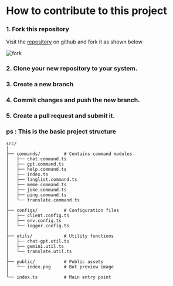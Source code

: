 # How to contribute to this project

### 1. Fork this repository

Visit the [repository](https://github.com/yaasiin-ayeva/WhatsBot) on github and fork it as shown below

![fork](https://github.com/user-attachments/assets/5c7b5ea2-f943-4876-87cb-c14b3b6a3ddf)

### 2. Clone your new repository to your system.

### 3. Create a new branch 

### 4. Commit changes and push the new branch.

### 5. Create a pull request and submit it.

### ps : This is the basic project structure

````	
src/
│
├── commands/         # Contains command modules
│   ├── chat.command.ts
│   ├── gpt.command.ts
│   ├── help.command.ts
│   ├── index.ts
│   ├── langlist.command.ts
│   ├── meme.command.ts
│   ├── joke.command.ts
│   ├── ping.command.ts
│   └── translate.command.ts
│
├── configs/          # Configuration files
│   ├── client.config.ts
│   ├── env.config.ts
│   └── logger.config.ts
│
├── utils/            # Utility functions
│   ├── chat-gpt.util.ts
│   ├── gemini.util.ts
│   └── translate.util.ts
│
├── public/           # Public assets
│   └── index.png     # Bot preview image
│
└── index.ts          # Main entry point
````
